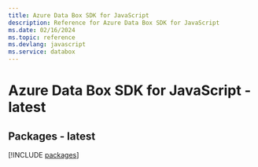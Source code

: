```yaml
---
title: Azure Data Box SDK for JavaScript
description: Reference for Azure Data Box SDK for JavaScript
ms.date: 02/16/2024
ms.topic: reference
ms.devlang: javascript
ms.service: databox
---
```

# Azure Data Box SDK for JavaScript - latest
## Packages - latest
[!INCLUDE [packages](data-box-index.md)]
